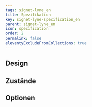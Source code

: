 ```yaml
---
tags: signet-lyne_en
title: Spezifikation
key: signet-lyne-specification_en
parent: signet-lyne_en
icon: specification
order: 2
permalink: false
eleventyExcludeFromCollections: true
---
```


## Design 

## Zustände

## Optionen


